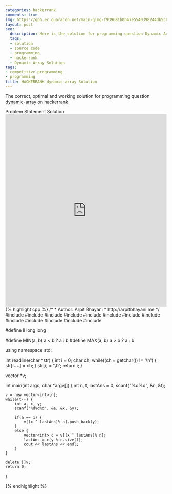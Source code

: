 ```yaml
---
categories: hackerrank
comments: true
img: https://qph.ec.quoracdn.net/main-qimg-f939681b0b47e5540398244db5c8966f?convert_to_webp=true
layout: post
seo:
  description: Here is the solution for programming question Dynamic Array on hackerrank
  tags:
  - solution
  - source code
  - programming
  - hackerrank
  - Dynamic Array Solution
tags:
- competitive-programming
- programming
title: HACKERRANK dynamic-array Solution
---
```

The correct, optimal and working solution for programming question [dynamic-array](https://www.hackerrank.com/challenges/dynamic-array) on hackerrank

<div class="ui secondary pointing large menu">
  <a class="grey item" data-tab="problem-statement">
    Problem Statement
  </a>
  <a class="active item grey" data-tab="solution">
    Solution
  </a>
</div>
<div class="ui bottom attached tab" data-tab="problem-statement">
    <iframe src="https://www.hackerrank.com/challenges/dynamic-array" width="100%" height="600px" style="overflow: scroll; border: none;"></iframe>
</div>
<div class="ui bottom attached active tab" data-tab="solution">
{% highlight cpp %}
/*
 *  Author: Arpit Bhayani
 *  http://arpitbhayani.me
 */
#include <cmath>
#include <cstdio>
#include <cstdlib>
#include <climits>
#include <deque>
#include <iostream>
#include <list>
#include <limits>
#include <map>
#include <queue>
#include <set>
#include <stack>
#include <vector>

#define ll long long

#define MIN(a, b) a < b ? a : b
#define MAX(a, b) a > b ? a : b

using namespace std;

int readline(char *str) {
    int i = 0;
    char ch;
    while((ch = getchar()) != '\n') {
        str[i++] = ch;
    }
    str[i] = '\0';
    return i;
}

vector<int> *v;

int main(int argc, char *argv[]) {
    int n, t, lastAns = 0;
    scanf("%d%d", &n, &t);

    v = new vector<int>[n];
    while(t--) {
        int a, x, y;
        scanf("%d%d%d", &a, &x, &y);

        if(a == 1) {
            v[(x ^ lastAns)% n].push_back(y);
        }
        else {
            vector<int> c = v[(x ^ lastAns)% n];
            lastAns = c[y % c.size()];
            cout << lastAns << endl;
        }
    }

    delete []v;
    return 0;
}

{% endhighlight %}
</div>
